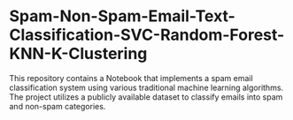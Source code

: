 # Spam-Non-Spam-Email-Text-Classification-SVC-Random-Forest-KNN-K-Clustering
This repository contains a Notebook that implements a spam email classification system using various traditional machine learning algorithms. The project utilizes a publicly available dataset to classify emails into spam and non-spam categories.
